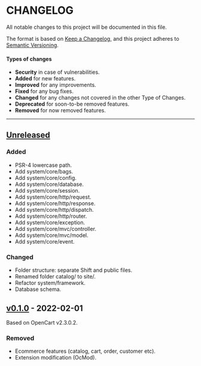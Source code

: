 # CHANGELOG

All notable changes to this project will be documented in this file.

The format is based on [Keep a Changelog](https://keepachangelog.com/en/1.0.0/),
and this project adheres to [Semantic Versioning](https://semver.org/spec/v2.0.0.html).

#### Types of changes
- **Security** in case of vulnerabilities.
- **Added** for new features.
- **Improved** for any improvements.
- **Fixed** for any bug fixes.
- **Changed** for any changes not covered in the other Type of Changes.
- **Deprecated** for soon-to-be removed features.
- **Removed** for now removed features.

---

## [Unreleased]

### Added
- PSR-4 lowercase path.
- Add system/core/bags.
- Add system/core/config.
- Add system/core/database.
- Add system/core/session.
- Add system/core/http/request.
- Add system/core/http/response.
- Add system/core/http/dispatch.
- Add system/core/http/router.
- Add system/core/exception.
- Add system/core/mvc/controller.
- Add system/core/mvc/model.
- Add system/core/event.

### Changed
- Folder structure: separate Shift and public files.
- Renamed folder catalog/ to site/.
- Refactor system/framework.
- Database schema.

## [v0.1.0] - 2022-02-01
Based on OpenCart v2.3.0.2.

### Removed
- Ecommerce features (catalog, cart, order, customer etc).
- Extension modification (OcMod).

[Unreleased]: https://github.com/qaharmdz/shift/compare/v0.1.0...dev/0.x.x
[v0.1.0]: https://github.com/qaharmdz/shift/releases/tag/v0.1.0
